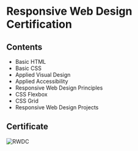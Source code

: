 # Responsive Web Design Certification

## Contents

- Basic HTML
- Basic CSS
- Applied Visual Design
- Applied Accessibility
- Responsive Web Design Principles
- CSS Flexbox
- CSS Grid
- Responsive Web Design Projects

## Certificate

![RWDC]()